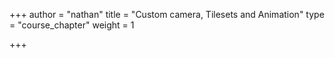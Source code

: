 +++
author = "nathan"
title = "Custom camera, Tilesets and Animation"
type = "course_chapter"
weight = 1

+++
